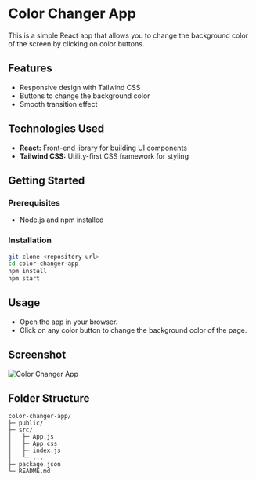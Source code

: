 # Color Changer App

This is a simple React app that allows you to change the background color of the screen by clicking on color buttons.

## Features
- Responsive design with Tailwind CSS
- Buttons to change the background color
- Smooth transition effect

## Technologies Used
- **React:** Front-end library for building UI components
- **Tailwind CSS:** Utility-first CSS framework for styling

## Getting Started

### Prerequisites
- Node.js and npm installed

### Installation
```bash
git clone <repository-url>
cd color-changer-app
npm install
npm start
```

## Usage
- Open the app in your browser.
- Click on any color button to change the background color of the page.

## Screenshot
![Color Changer App]([image_url](https://github.com/connect-aditya/Background-Changer/blob/9351f920fdf816a4b09c355e55c0617dd2a9cceb/src/assets/Screenshot%202025-02-27%20194656.png))

## Folder Structure
```
color-changer-app/
├─ public/
├─ src/
│   ├─ App.js
│   ├─ App.css
│   ├─ index.js
│   └─ ...
├─ package.json
└─ README.md
```
